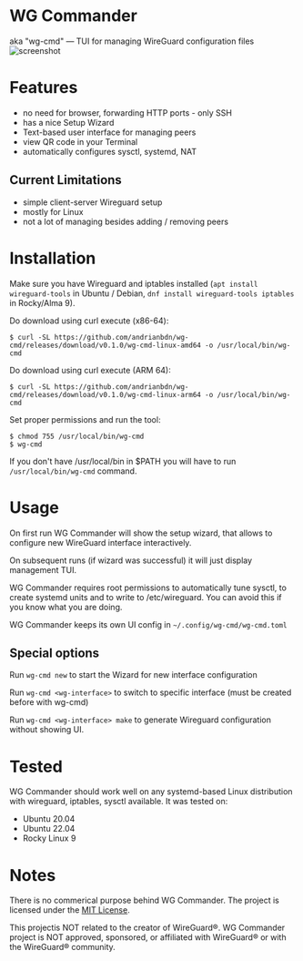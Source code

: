 # WG Commander 
aka "wg-cmd" — TUI for managing WireGuard configuration files
![screenshot](https://user-images.githubusercontent.com/994900/218720566-e5b3ab22-d7fc-4df7-a777-ad9b6280ada8.png)

# Features
- no need for browser, forwarding HTTP ports - only SSH
- has a nice Setup Wizard
- Text-based user interface for managing peers
- view QR code in your Terminal
- automatically configures sysctl, systemd, NAT

## Current Limitations
- simple client-server Wireguard setup
- mostly for Linux 
- not a lot of managing besides adding / removing peers

# Installation 

Make sure you have Wireguard and iptables installed 
(`apt install wireguard-tools` in Ubuntu / Debian, `dnf install wireguard-tools iptables` in Rocky/Alma 9). 

Do download using curl execute (x86-64):
```
$ curl -SL https://github.com/andrianbdn/wg-cmd/releases/download/v0.1.0/wg-cmd-linux-amd64 -o /usr/local/bin/wg-cmd
```

Do download using curl execute (ARM 64):
```
$ curl -SL https://github.com/andrianbdn/wg-cmd/releases/download/v0.1.0/wg-cmd-linux-arm64 -o /usr/local/bin/wg-cmd
```

Set proper permissions and run the tool: 
```
$ chmod 755 /usr/local/bin/wg-cmd
$ wg-cmd
```

If you don't have /usr/local/bin in $PATH you will have to run `/usr/local/bin/wg-cmd` command. 

# Usage 

On first run WG Commander will show the setup wizard, that allows to configure new WireGuard interface interactively.

On subsequent runs (if wizard was successful) it will just display management TUI.

WG Commander requires root permissions to automatically tune sysctl, to create systemd units and to write to /etc/wireguard. 
You can avoid this if you know what you are doing. 

WG Commander keeps its own UI config in `~/.config/wg-cmd/wg-cmd.toml`

## Special options 

Run `wg-cmd new` to start the Wizard for new interface configuration

Run `wg-cmd <wg-interface>` to switch to specific interface (must be created before with wg-cmd)

Run `wg-cmd <wg-interface> make` to generate Wireguard configuration without showing UI.

# Tested 

WG Commander should work well on any systemd-based Linux distribution with wireguard, iptables, sysctl available.
It was tested on:

- Ubuntu 20.04
- Ubuntu 22.04
- Rocky Linux 9

# Notes 
There is no commerical purpose behind WG Commander. The project is licensed under the [MIT License](https://github.com/andrianbdn/wg-cmd/blob/master/LICENSE).

This projectis NOT related to the creator of WireGuard®. WG Commander project is NOT approved, sponsored, or affiliated with WireGuard® or with the WireGuard® community.
